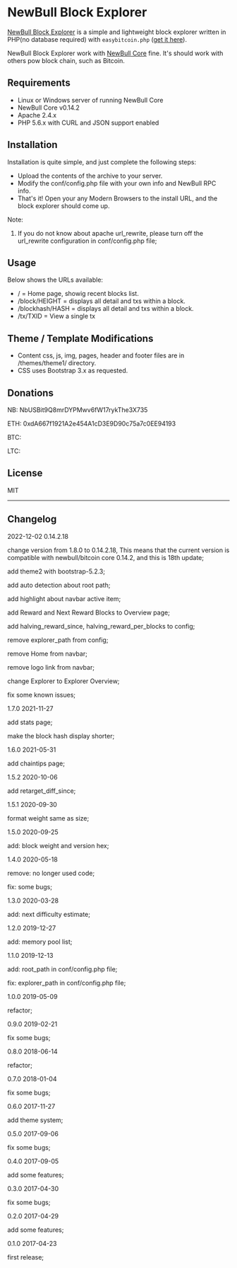 # NewBull Block Explorer

[NewBull Block Explorer](https://github.com/newbull/newbull-block-explorer) is a simple and lightweight block explorer written in PHP(no database required) with `easybitcoin.php` ([get it here](https://github.com/aceat64/EasyBitcoin-PHP)).

NewBull Block Explorer work with [NewBull Core](https://newbull.org) fine. It's should work with others pow block chain, such as Bitcoin.

## Requirements

- Linux or Windows server of running NewBull Core
- NewBull Core v0.14.2
- Apache 2.4.x
- PHP 5.6.x with CURL and JSON support enabled

## Installation

Installation is quite simple, and just complete the following steps:

- Upload the contents of the archive to your server.
- Modify the conf/config.php file with your own info and NewBull RPC info.
- That's it! Open your any Modern Browsers to the install URL, and the block explorer should come up.

Note:

1. If you do not know about apache url_rewrite, please turn off the url_rewrite configuration in conf/config.php file;

## Usage

Below shows the URLs available:

- / = Home page, showig recent blocks list.
- /block/HEIGHT = displays all detail and txs within a block.
- /blockhash/HASH = displays all detail and txs within a block.
- /tx/TXID = View a single tx

## Theme / Template Modifications

- Content css, js, img, pages, header and footer files are in /themes/theme1/ directory.
- CSS uses Bootstrap 3.x as requested.

## Donations

NB: NbUSBit9Q8mrDYPMwv6fW17rykThe3X735

ETH: 0xdA667f1921A2e454A1cD3E9D90c75a7c0EE94193

BTC:

LTC:

## License

MIT

---

## Changelog

2022-12-02 0.14.2.18

change version from 1.8.0 to 0.14.2.18, This means that the current version is compatible with newbull/bitcoin core 0.14.2, and this is 18th update;

add theme2 with bootstrap-5.2.3;

add auto detection about root path;

add highlight about navbar active item;

add Reward and Next Reward Blocks to Overview page;

add halving_reward_since, halving_reward_per_blocks to config;

remove explorer_path from config;

remove Home from navbar;

remove logo link from navbar;

change Explorer to Explorer Overview;

fix some known issues;

1.7.0 2021-11-27

add stats page;

make the block hash display shorter;

1.6.0 2021-05-31

add chaintips page;

1.5.2 2020-10-06

add retarget_diff_since;

1.5.1 2020-09-30

format weight same as size;

1.5.0 2020-09-25

add: block weight and version hex;

1.4.0 2020-05-18

remove: no longer used code;

fix: some bugs;

1.3.0 2020-03-28

add: next difficulty estimate;

1.2.0 2019-12-27

add: memory pool list;

1.1.0 2019-12-13

add: root_path in conf/config.php file;

fix: explorer_path in conf/config.php file;

1.0.0 2019-05-09

refactor;

0.9.0 2019-02-21

fix some bugs;

0.8.0 2018-06-14

refactor;

0.7.0 2018-01-04

fix some bugs;

0.6.0 2017-11-27

add theme system;

0.5.0 2017-09-06

fix some bugs;

0.4.0 2017-09-05

add some features;

0.3.0 2017-04-30

fix some bugs;

0.2.0 2017-04-29

add some features;

0.1.0 2017-04-23

first release;
